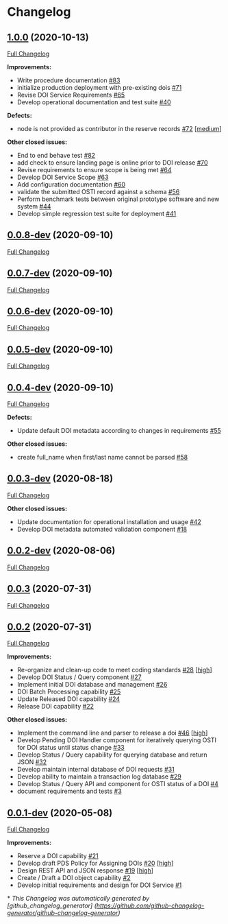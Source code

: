# Changelog

## [1.0.0](https://github.com/NASA-PDS/pds-doi-service/tree/1.0.0) (2020-10-13)

[Full Changelog](https://github.com/NASA-PDS/pds-doi-service/compare/0.0.8-dev...1.0.0)

**Improvements:**

- Write procedure documentation [\#83](https://github.com/NASA-PDS/pds-doi-service/issues/83)
- initialize production deployment with pre-existing dois [\#71](https://github.com/NASA-PDS/pds-doi-service/issues/71)
- Revise DOI Service Requirements [\#65](https://github.com/NASA-PDS/pds-doi-service/issues/65)
- Develop operational documentation and test suite [\#40](https://github.com/NASA-PDS/pds-doi-service/issues/40)

**Defects:**

- node is not provided as contributor in the reserve records [\#72](https://github.com/NASA-PDS/pds-doi-service/issues/72) [[medium](https://github.com/NASA-PDS/pds-doi-service/labels/medium)]

**Other closed issues:**

- End to end behave test [\#82](https://github.com/NASA-PDS/pds-doi-service/issues/82)
- add check to ensure landing page is online prior to DOI release [\#70](https://github.com/NASA-PDS/pds-doi-service/issues/70)
- Revise requirements to ensure scope is being met [\#64](https://github.com/NASA-PDS/pds-doi-service/issues/64)
- Develop DOI Service Scope [\#63](https://github.com/NASA-PDS/pds-doi-service/issues/63)
- Add configuration documentation [\#60](https://github.com/NASA-PDS/pds-doi-service/issues/60)
- validate the submitted OSTI record against a schema [\#56](https://github.com/NASA-PDS/pds-doi-service/issues/56)
- Perform benchmark tests between original prototype software and new system [\#44](https://github.com/NASA-PDS/pds-doi-service/issues/44)
- Develop simple regression test suite for deployment [\#41](https://github.com/NASA-PDS/pds-doi-service/issues/41)

## [0.0.8-dev](https://github.com/NASA-PDS/pds-doi-service/tree/0.0.8-dev) (2020-09-10)

[Full Changelog](https://github.com/NASA-PDS/pds-doi-service/compare/0.0.7-dev...0.0.8-dev)

## [0.0.7-dev](https://github.com/NASA-PDS/pds-doi-service/tree/0.0.7-dev) (2020-09-10)

[Full Changelog](https://github.com/NASA-PDS/pds-doi-service/compare/0.0.6-dev...0.0.7-dev)

## [0.0.6-dev](https://github.com/NASA-PDS/pds-doi-service/tree/0.0.6-dev) (2020-09-10)

[Full Changelog](https://github.com/NASA-PDS/pds-doi-service/compare/0.0.5-dev...0.0.6-dev)

## [0.0.5-dev](https://github.com/NASA-PDS/pds-doi-service/tree/0.0.5-dev) (2020-09-10)

[Full Changelog](https://github.com/NASA-PDS/pds-doi-service/compare/0.0.4-dev...0.0.5-dev)

## [0.0.4-dev](https://github.com/NASA-PDS/pds-doi-service/tree/0.0.4-dev) (2020-09-10)

[Full Changelog](https://github.com/NASA-PDS/pds-doi-service/compare/0.0.3-dev...0.0.4-dev)

**Defects:**

- Update default DOI metadata according to changes in requirements [\#55](https://github.com/NASA-PDS/pds-doi-service/issues/55)

**Other closed issues:**

- create full\_name when first/last name cannot be parsed [\#58](https://github.com/NASA-PDS/pds-doi-service/issues/58)

## [0.0.3-dev](https://github.com/NASA-PDS/pds-doi-service/tree/0.0.3-dev) (2020-08-18)

[Full Changelog](https://github.com/NASA-PDS/pds-doi-service/compare/0.0.2-dev...0.0.3-dev)

**Other closed issues:**

- Update documentation for operational installation and usage [\#42](https://github.com/NASA-PDS/pds-doi-service/issues/42)
- Develop DOI metadata automated validation component [\#18](https://github.com/NASA-PDS/pds-doi-service/issues/18)

## [0.0.2-dev](https://github.com/NASA-PDS/pds-doi-service/tree/0.0.2-dev) (2020-08-06)

[Full Changelog](https://github.com/NASA-PDS/pds-doi-service/compare/0.0.3...0.0.2-dev)

## [0.0.3](https://github.com/NASA-PDS/pds-doi-service/tree/0.0.3) (2020-07-31)

[Full Changelog](https://github.com/NASA-PDS/pds-doi-service/compare/0.0.2...0.0.3)

## [0.0.2](https://github.com/NASA-PDS/pds-doi-service/tree/0.0.2) (2020-07-31)

[Full Changelog](https://github.com/NASA-PDS/pds-doi-service/compare/0.0.1-dev...0.0.2)

**Improvements:**

- Re-organize and clean-up code to meet coding standards [\#28](https://github.com/NASA-PDS/pds-doi-service/issues/28) [[high](https://github.com/NASA-PDS/pds-doi-service/labels/high)]
- Develop DOI Status / Query component [\#27](https://github.com/NASA-PDS/pds-doi-service/issues/27)
- Implement initial DOI database and management [\#26](https://github.com/NASA-PDS/pds-doi-service/issues/26)
- DOI Batch Processing capability [\#25](https://github.com/NASA-PDS/pds-doi-service/issues/25)
- Update Released DOI capability [\#24](https://github.com/NASA-PDS/pds-doi-service/issues/24)
- Release DOI capability [\#22](https://github.com/NASA-PDS/pds-doi-service/issues/22)

**Other closed issues:**

- Implement the command line and parser to release a doi [\#46](https://github.com/NASA-PDS/pds-doi-service/issues/46) [[high](https://github.com/NASA-PDS/pds-doi-service/labels/high)]
- Develop Pending DOI Handler component for iteratively querying OSTI for DOI status until status change [\#33](https://github.com/NASA-PDS/pds-doi-service/issues/33)
- Develop Status / Query capability for querying database and return JSON [\#32](https://github.com/NASA-PDS/pds-doi-service/issues/32)
- Develop maintain internal database of DOI requests [\#31](https://github.com/NASA-PDS/pds-doi-service/issues/31)
- Develop ability to maintain a transaction log database [\#29](https://github.com/NASA-PDS/pds-doi-service/issues/29)
- Develop Status / Query API and component for OSTI status of a DOI [\#4](https://github.com/NASA-PDS/pds-doi-service/issues/4)
- document requirements and tests [\#3](https://github.com/NASA-PDS/pds-doi-service/issues/3)

## [0.0.1-dev](https://github.com/NASA-PDS/pds-doi-service/tree/0.0.1-dev) (2020-05-08)

[Full Changelog](https://github.com/NASA-PDS/pds-doi-service/compare/cc08fcdce4414bec5d83e1187998538152391642...0.0.1-dev)

**Improvements:**

- Reserve a DOI capability [\#21](https://github.com/NASA-PDS/pds-doi-service/issues/21)
- Develop draft PDS Policy for Assigning DOIs [\#20](https://github.com/NASA-PDS/pds-doi-service/issues/20) [[high](https://github.com/NASA-PDS/pds-doi-service/labels/high)]
- Design REST API and JSON response [\#19](https://github.com/NASA-PDS/pds-doi-service/issues/19) [[high](https://github.com/NASA-PDS/pds-doi-service/labels/high)]
- Create / Draft a DOI object capability [\#2](https://github.com/NASA-PDS/pds-doi-service/issues/2)
- Develop initial requirements and design for DOI Service [\#1](https://github.com/NASA-PDS/pds-doi-service/issues/1)



\* *This Changelog was automatically generated       by [github_changelog_generator]      (https://github.com/github-changelog-generator/github-changelog-generator)*
